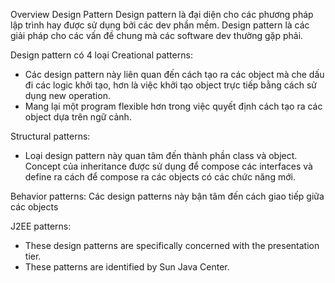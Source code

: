 ﻿Overview Design Pattern
Design pattern là đại diện cho các phương pháp lập trình hay được sử dụng bởi các dev phần mềm.
Design pattern là các giải pháp cho các vấn đề chung mà các software dev thường gặp phải.

Design pattern có 4 loại
Creational patterns: 
* Các design pattern này liên quan đến cách tạo ra các object mà che dấu đi các logic khởi tạo, hơn là việc khởi tạo object trực tiếp bằng cách sử dụng new operation.
* Mang lại một program flexible hơn trong việc quyết định cách tạo ra các object dựa trên ngữ cảnh.

Structural patterns:
* Loại design pattern này quan tâm đến thành phần class và object. Concept của inheritance được sử dụng để compose các interfaces và define ra cách để compose ra các objects có các chức năng mới.

Behavior patterns:
Các design patterns này bận tâm đến cách giao tiếp giữa các objects

J2EE patterns:
* These design patterns are specifically concerned with the presentation tier. 
* These patterns are identified by Sun Java Center.